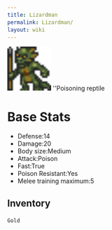 ```yaml
---
title: Lizardman
permalink: Lizardman/
layout: wiki
---
```


<img src="lizardman.png" title="fig:lizardman.png" alt="lizardman.png" width="100" />
''Poisoning reptile

Base Stats
==========

-   Defense:14
-   Damage:20
-   Body size:Medium
-   Attack:Poison
-   Fast:True
-   Poison Resistant:Yes
-   Melee training maximum:5

Inventory
---------

`Gold`
